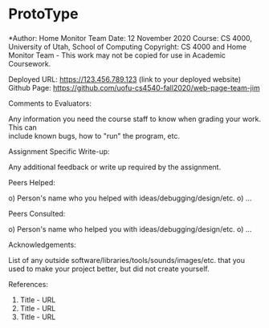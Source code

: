 # ProtoType

###
*Author:    Home Monitor Team
Date:      12 November 2020
Course:    CS 4000, University of Utah, School of Computing
Copyright: CS 4000 and Home Monitor Team - This work may not be copied for use in Academic Coursework.

Deployed URL:  https://123.456.789.123  (link to your deployed website)
Github Page:   https://github.com/uofu-cs4540-fall2020/web-page-team-jim

Comments to Evaluators:

  Any information you need the course staff to know when grading your work.  This can  
  include known bugs, how to "run" the program, etc.

Assignment Specific Write-up:

  Any additional feedback or write up required by the assignment.

Peers Helped:

  o) Person's name who you helped with ideas/debugging/design/etc.
  o) ...

Peers Consulted:

   o) Person's name who helped you with ideas/debugging/design/etc.
   o) ...

Acknowledgements:

   List of any outside software/libraries/tools/sounds/images/etc. that you
   used to make your project better, but did not create yourself.

References:

   1. Title - URL
   2. Title - URL
   3. Title - URL  